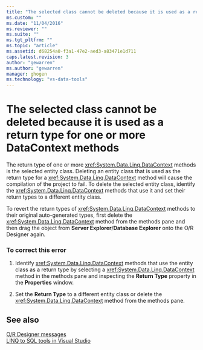 ```yaml
---
title: "The selected class cannot be deleted because it is used as a return type for one or more DataContext methods | Microsoft Docs"
ms.custom: ""
ms.date: "11/04/2016"
ms.reviewer: ""
ms.suite: ""
ms.tgt_pltfrm: ""
ms.topic: "article"
ms.assetid: d68254a0-f3a1-47e2-aed3-a83471e1d711
caps.latest.revision: 3
author: "gewarren"
ms.author: "gewarren"
manager: ghogen
ms.technology: "vs-data-tools"
---
```

# The selected class cannot be deleted because it is used as a return type for one or more DataContext methods
The return type of one or more <xref:System.Data.Linq.DataContext> methods is the selected entity class. Deleting an entity class that is used as the return type for a <xref:System.Data.Linq.DataContext> method will cause the compilation of the project to fail. To delete the selected entity class, identify the <xref:System.Data.Linq.DataContext> methods that use it and set their return types to a different entity class.  
  
 To revert the return types of <xref:System.Data.Linq.DataContext> methods to their original auto-generated types, first delete the <xref:System.Data.Linq.DataContext> method from the methods pane and then drag the object from **Server Explorer**/**Database Explorer** onto the O/R Designer again.  
  
### To correct this error  
  
1.  Identify <xref:System.Data.Linq.DataContext> methods that use the entity class as a return type by selecting a <xref:System.Data.Linq.DataContext> method in the methods pane and inspecting the **Return Type** property in the **Properties** window.  
  
2.  Set the **Return Type** to a different entity class or delete the <xref:System.Data.Linq.DataContext> method from the methods pane.  
  
## See also
[O/R Designer messages](../data-tools/o-r-designer-messages.md)  
[LINQ to SQL tools in Visual Studio](../data-tools/linq-to-sql-tools-in-visual-studio2.md)